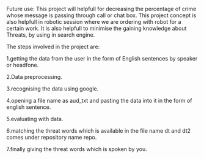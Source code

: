 Future use: This project will helpfull for decreasing the percentage of crime whose message is passing through call or chat box. This project concept is also helpfull in robotic session where we are ordering with robot for a certain work. It is also helpfull to minimise the gaining knowledge about Threats, by using in search engine.

The steps involved in the project are:

1.getting the data from the user in the form of English sentences by speaker or headfone.

2.Data preprocessing.

3.recognising the data using google.

4.opening a file name as aud_txt and pasting the data into it in the form of english sentence.

5.evaluating with data.

6.matching the threat words which is available in the file name dt and dt2 comes under repository name repo.

7.finally giving the threat words which is spoken by you.
